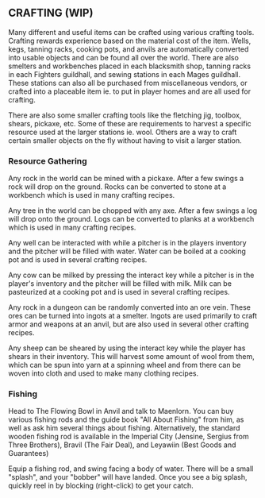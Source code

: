 ## CRAFTING (WIP)

Many different and useful items can be crafted using various crafting tools. Crafting rewards experience based on the material cost of the item. Wells, kegs, tanning racks, cooking pots, and anvils are automatically converted into usable objects and can be found all over the world. There are also smelters and workbenches placed in each blacksmith shop, tanning racks in each Fighters guildhall, and sewing stations in each Mages guildhall. These stations can also all be purchased from miscellaneous vendors, or crafted into a placeable item ie. to put in player homes and are all used for crafting.

There are also some smaller crafting tools like the fletching jig, toolbox, shears, pickaxe, etc. Some of these are requirements to harvest a specific resource used at the larger stations ie. wool. Others are a way to craft certain smaller objects on the fly without having to visit a larger station.

### Resource Gathering

Any rock in the world can be mined with a pickaxe. After a few swings a rock will drop on the ground. Rocks can be converted to stone at a workbench which is used in many crafting recipes.

Any tree in the world can be chopped with any axe. After a few swings a log will drop onto the ground. Logs can be converted to planks at a workbench which is used in many crafting recipes.

Any well can be interacted with while a pitcher is in the players inventory and the pitcher will be filled with water. Water can be boiled at a cooking pot and is used in several crafting recipes.

Any cow can be milked by pressing the interact key while a pitcher is in the player's inventory and the pitcher will be filled with milk. Milk can be pasteurized at a cooking pot and is used in several crafting recipes.

Any rock in a dungeon can be randomly converted into an ore vein. These ores can be turned into ingots at a smelter. Ingots are used primarily to craft armor and weapons at an anvil, but are also used in several other crafting recipes.

Any sheep can be sheared by using the interact key while the player has shears in their inventory. This will harvest some amount of wool from them, which can be spun into yarn at a spinning wheel and from there can be woven into cloth and used to make many clothing recipes.

### Fishing
Head to The Flowing Bowl in Anvil and talk to Maenlorn. You can buy various fishing rods and the guide book "All About Fishing" from him, as well as ask him several things about fishing. Alternatively, the standard wooden fishing rod is available in the Imperial City (Jensine, Sergius from Three Brothers), Bravil (The Fair Deal), and Leyawiin (Best Goods and Guarantees)

Equip a fishing rod, and swing facing a body of water. There will be a small "splash", and your "bobber" will have landed. Once you see a big splash, quickly reel in by blocking (right-click) to get your catch.
